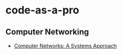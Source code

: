 # code-as-a-pro

## Computer Networking

- [Computer Networks: A Systems Approach](https://book.systemsapproach.org)
